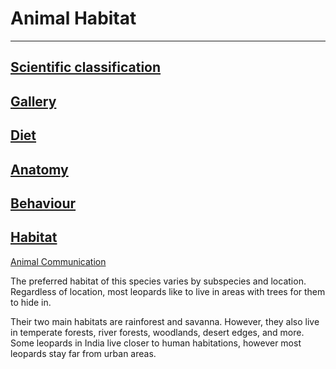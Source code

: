 # Animal Habitat

---
[Scientific classification](/Scientific)
---
[Gallery](/gallery)
---
[Diet](/diet)
---
[Anatomy](/anatomy)
---
[Behaviour](/behaviour)
---
[Habitat](/habitat)
---
[Animal Communication](/communication)

The preferred habitat of this species varies by subspecies and location. Regardless of location, most leopards like to live in areas with trees for them to hide in.

Their two main habitats are rainforest and savanna. However, they also live in temperate forests, river forests, woodlands, desert edges, and more. Some leopards in India live closer to human habitations, however most leopards stay far from urban areas.

